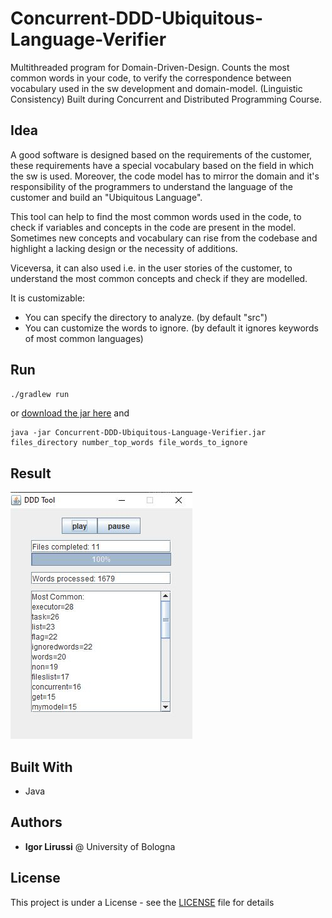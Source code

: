 # Concurrent-DDD-Ubiquitous-Language-Verifier
Multithreaded program for Domain-Driven-Design. Counts the most common words in your code, to verify the correspondence between vocabulary used in the sw development and domain-model. (Linguistic Consistency) Built during Concurrent and Distributed Programming Course.

## Idea
A good software is designed based on the requirements of the customer, these requirements have a special vocabulary based on the field in which the sw is used. 
Moreover, the code model has to mirror the domain and it's responsibility of the programmers to understand the language of the customer and build an "Ubiquitous Language".
 
This tool can help to find the most common words used in the code, to check if variables and concepts in the code are present in the model. 
Sometimes new concepts and vocabulary can rise from the codebase and highlight a lacking design or the necessity of additions.

Viceversa, it can also used i.e. in the user stories of the customer, to understand the most common concepts and check if they are modelled. 

It is customizable:
- You can specify the directory to analyze. (by default "src")
- You can customize the words to ignore. (by default it ignores keywords of most common languages)

## Run 
``` bash
./gradlew run
```

or [download the jar here](https://github.com/igor-lirussi/Concurrent-DDD-Ubiquitous-Language-Verifier/releases/latest/download/Concurrent-DDD-Ubiquitous-Language-Verifier.jar) and

```
java -jar Concurrent-DDD-Ubiquitous-Language-Verifier.jar files_directory number_top_words file_words_to_ignore
```

## Result
![Result](./img/screen.JPG)

## Built With

*   Java

## Authors

*   **Igor Lirussi** @ University of Bologna

## License

This project is under a License - see the [LICENSE](LICENSE) file for details
